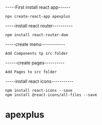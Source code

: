 
-----First install react app------

    npx create-react-app apexplus

-----install react router----------

    npm install react-router-dom

-----create menu------------

    Add Components tp src folder

------create pages----------

    Add Pages to src folder

-----install react icons-----------

    npm install react-icons --save 
    npm install @react-icons/all-files --save

# apexplus
